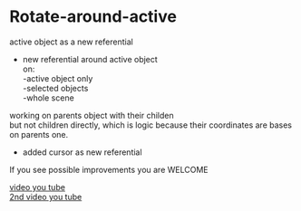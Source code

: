 # Rotate-around-active
active object as a new referential   


* new referential around active object   
  on:   
    -active object only   
    -selected objects  
    -whole scene  
  
working on parents object with their childen   
but not children directly, which is logic because their coordinates are bases on parents one. 

* added cursor as new referential 


If you see possible improvements you are WELCOME

[video you tube](https://youtu.be/09F-h2YWM4w)   
[2nd video you tube](https://youtu.be/AG5bAk2t6lA)

